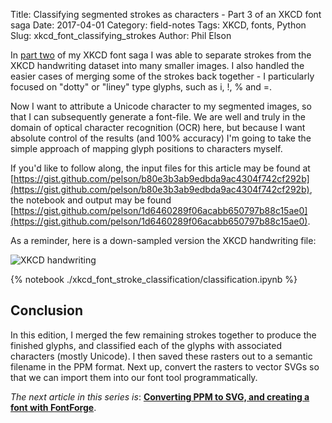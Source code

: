 Title: Classifying segmented strokes as characters - Part 3 of an XKCD font saga
Date: 2017-04-01
Category: field-notes
Tags: XKCD, fonts, Python
Slug: xkcd_font_classifying_strokes
Author: Phil Elson

In [part two]({filename}/field_notes/xkcd_font_pt2.md) of my XKCD font saga I was able to separate strokes from the XKCD
handwriting dataset into many smaller images. I also handled the easier cases of merging some of the strokes back together - I particularly
focused on "dotty" or "liney" type glyphs, such as i, !, % and =.

Now I want to attribute a Unicode character to my segmented images, so that I can subsequently generate a font-file. 
We are well and truly in the domain of optical character recognition (OCR) here, but because I want absolute control of the results
(and 100% accuracy) I'm going to take the simple approach of mapping glyph positions to characters myself.

<!-- PELICAN_END_SUMMARY -->

If you'd like to follow along, the input files for this article may be found at [https://gist.github.com/pelson/b80e3b3ab9edbda9ac4304f742cf292b](https://gist.github.com/pelson/b80e3b3ab9edbda9ac4304f742cf292b), the notebook and output may be found [https://gist.github.com/pelson/1d6460289f06acabb650797b88c15ae0](https://gist.github.com/pelson/1d6460289f06acabb650797b88c15ae0).

As a reminder, here is a down-sampled version the XKCD handwriting file:

![XKCD handwriting](./../../images/xkcd-font/full-small.png)

{% notebook ./xkcd_font_stroke_classification/classification.ipynb %}


## Conclusion

In this edition, I merged the few remaining strokes together to produce the finished glyphs, and classified each of the glyphs with associated
characters (mostly Unicode). I then saved these rasters out to a semantic filename in the PPM format. Next up, convert the rasters to vector SVGs
so that we can import them into our font tool programmatically.


*The next article in this series is*: **[Converting PPM to SVG, and creating a font with FontForge]({filename}/field_notes/xkcd_font_pt4.md)**.
